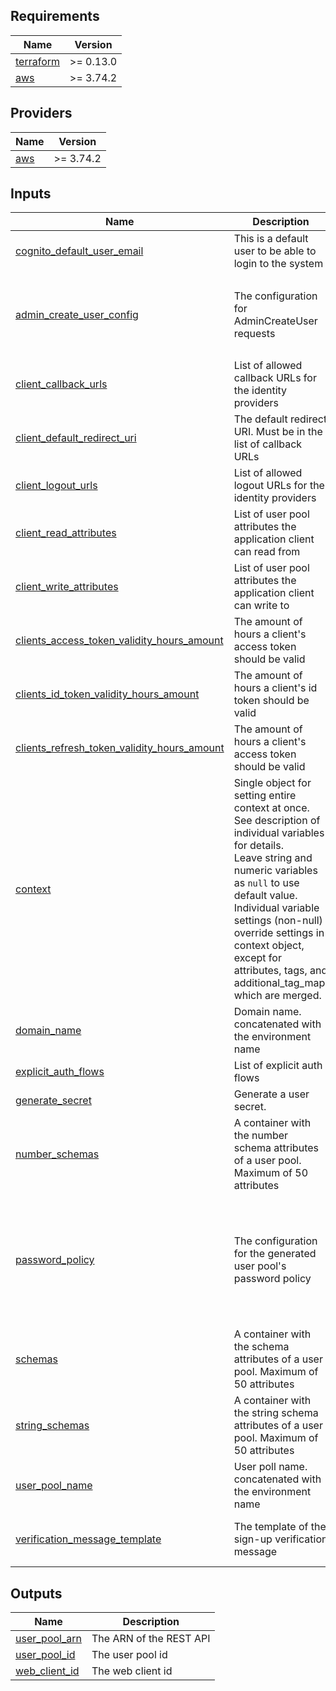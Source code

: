 <!-- BEGIN_TF_DOCS -->
## Requirements

| Name | Version |
|------|---------|
| <a name="requirement_terraform"></a> [terraform](#requirement\_terraform) | >= 0.13.0 |
| <a name="requirement_aws"></a> [aws](#requirement\_aws) | >= 3.74.2 |

## Providers

| Name | Version |
|------|---------|
| <a name="provider_aws"></a> [aws](#provider\_aws) | >= 3.74.2 |

## Inputs

| Name | Description | Type | Required |
|------|-------------|------|:--------:|
| <a name="input_cognito_default_user_email"></a> [cognito\_default\_user\_email](#input\_cognito\_default\_user\_email) | This is a default user to be able to login to the system | `string` | yes |
| <a name="input_admin_create_user_config"></a> [admin\_create\_user\_config](#input\_admin\_create\_user\_config) | The configuration for AdminCreateUser requests | <pre>object({<br>    email_message = optional(string),<br>    email_subject = optional(string),<br>    sms_message = optional(string),<br>  })</pre> | no |
| <a name="input_client_callback_urls"></a> [client\_callback\_urls](#input\_client\_callback\_urls) | List of allowed callback URLs for the identity providers | `list(string)` | no |
| <a name="input_client_default_redirect_uri"></a> [client\_default\_redirect\_uri](#input\_client\_default\_redirect\_uri) | The default redirect URI. Must be in the list of callback URLs | `string` | no |
| <a name="input_client_logout_urls"></a> [client\_logout\_urls](#input\_client\_logout\_urls) | List of allowed logout URLs for the identity providers | `list(string)` | no |
| <a name="input_client_read_attributes"></a> [client\_read\_attributes](#input\_client\_read\_attributes) | List of user pool attributes the application client can read from | `list(string)` | no |
| <a name="input_client_write_attributes"></a> [client\_write\_attributes](#input\_client\_write\_attributes) | List of user pool attributes the application client can write to | `list(string)` | no |
| <a name="input_clients_access_token_validity_hours_amount"></a> [clients\_access\_token\_validity\_hours\_amount](#input\_clients\_access\_token\_validity\_hours\_amount) | The amount of hours a client's access token should be valid | `number` | no |
| <a name="input_clients_id_token_validity_hours_amount"></a> [clients\_id\_token\_validity\_hours\_amount](#input\_clients\_id\_token\_validity\_hours\_amount) | The amount of hours a client's id token should be valid | `number` | no |
| <a name="input_clients_refresh_token_validity_hours_amount"></a> [clients\_refresh\_token\_validity\_hours\_amount](#input\_clients\_refresh\_token\_validity\_hours\_amount) | The amount of hours a client's access token should be valid | `number` | no |
| <a name="input_context"></a> [context](#input\_context) | Single object for setting entire context at once.<br>See description of individual variables for details.<br>Leave string and numeric variables as `null` to use default value.<br>Individual variable settings (non-null) override settings in context object,<br>except for attributes, tags, and additional\_tag\_map, which are merged. | `any` | no |
| <a name="input_domain_name"></a> [domain\_name](#input\_domain\_name) | Domain name. concatenated with the environment name | `string` | no |
| <a name="input_explicit_auth_flows"></a> [explicit\_auth\_flows](#input\_explicit\_auth\_flows) | List of explicit auth flows | `list(string)` | no |
| <a name="input_generate_secret"></a> [generate\_secret](#input\_generate\_secret) | Generate a user secret. | `bool` | no |
| <a name="input_number_schemas"></a> [number\_schemas](#input\_number\_schemas) | A container with the number schema attributes of a user pool. Maximum of 50 attributes | `list(any)` | no |
| <a name="input_password_policy"></a> [password\_policy](#input\_password\_policy) | The configuration for the generated user pool's password policy | <pre>object({<br>    minimum_length = optional(number)<br>    require_lowercase = optional(bool)<br>    require_numbers = optional(bool)<br>    require_symbols = optional(bool)<br>    require_uppercase = optional(bool)<br>    temporary_password_validity_days = optional(number)<br>  })</pre> | no |
| <a name="input_schemas"></a> [schemas](#input\_schemas) | A container with the schema attributes of a user pool. Maximum of 50 attributes | `list(any)` | no |
| <a name="input_string_schemas"></a> [string\_schemas](#input\_string\_schemas) | A container with the string schema attributes of a user pool. Maximum of 50 attributes | `list(any)` | no |
| <a name="input_user_pool_name"></a> [user\_pool\_name](#input\_user\_pool\_name) | User poll name. concatenated with the environment name | `string` | no |
| <a name="input_verification_message_template"></a> [verification\_message\_template](#input\_verification\_message\_template) | The template of the sign-up verification message | `object({ default_email_option = string, email_message = optional(string), email_subject = optional(string), sms_message = optional(string) })` | no |

## Outputs

| Name | Description |
|------|-------------|
| <a name="output_user_pool_arn"></a> [user\_pool\_arn](#output\_user\_pool\_arn) | The ARN of the REST API |
| <a name="output_user_pool_id"></a> [user\_pool\_id](#output\_user\_pool\_id) | The user pool id |
| <a name="output_web_client_id"></a> [web\_client\_id](#output\_web\_client\_id) | The web client id |
<!-- END_TF_DOCS -->